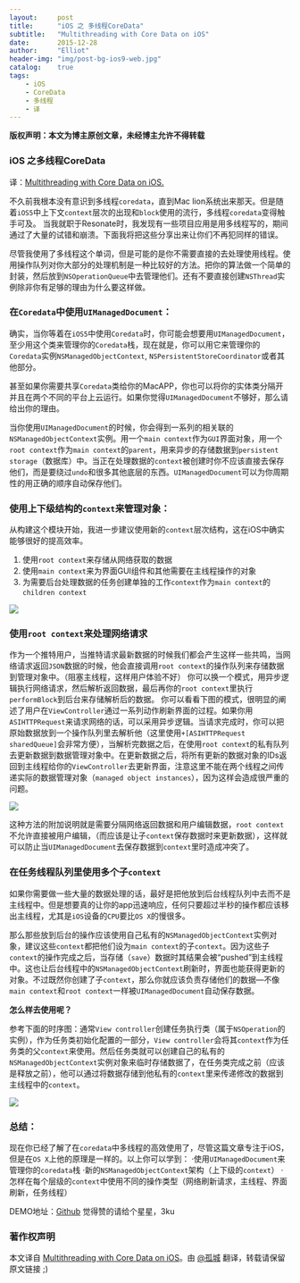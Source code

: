```yaml
---
layout:     post
title:      "iOS 之 多线程CoreData"
subtitle:   "Multithreading with Core Data on iOS"
date:       2015-12-28
author:     "Elliot"
header-img: "img/post-bg-ios9-web.jpg"
catalog:    true
tags:
    - iOS
    - CoreData
    - 多线程
    - 译
---
```


**版权声明：本文为博主原创文章，未经博主允许不得转载**

### iOS 之多线程CoreData

译：[Multithreading with Core Data on iOS.](http://cutecoder.org/programming/multithreading-core-data-ios/)


不久前我根本没有意识到多线程`coredata`，直到Mac lion系统出来那天。但是随着`iOS5`中上下文`context`层次的出现和`block`使用的流行，多线程`coredata`变得触手可及。
当我就职于Resonate时，我发现有一些项目应用是用多线程写的，期间通过了大量的试错和崩溃。下面我将把这些分享出来让你们不再犯同样的错误。

尽管我使用了多线程这个单词，但是可能的是你不需要直接的去处理使用线程。使用操作队列对你大部分的处理机制是一种比较好的方法。把你的算法做一个简单的封装，然后放到`NSOperationQueue`中去管理他们。还有不要直接创建`NSThread`实例除非你有足够的理由为什么要这样做。

### 在`Coredata`中使用`UIManagedDocument`：

确实，当你等着在`iOS5`中使用`Coredata`时，你可能会想要用`UIManagedDocument`，至少用这个类来管理你的`Coredata`栈，现在就是，你可以用它来管理你的`Coredata`实例`NSManagedObjectContext`, `NSPersistentStoreCoordinator`或者其他部分。

甚至如果你需要共享`Coredata`类给你的MacAPP，你也可以将你的实体类分隔开并且在两个不同的平台上云运行。如果你觉得`UIManagedDocument`不够好，那么请给出你的理由。

当你使用`UIManagedDocument`的时候，你会得到一系列的相关联的`NSManagedObjectContext`实例。用一个`main context`作为`GUI`界面对象，用一个`root context`作为`main context`的`parent`，用来异步的存储数据到`persistent storage`（数据库）中。当正在处理数据的`context`被创建时你不应该直接去保存他们，而是要绕过`undo`和很多其他底层的东西。`UIManagedDocument`可以为你周期性的用正确的顺序自动保存他们。

### 使用上下级结构的`context`来管理对象：

从构建这个模块开始，我进一步建议使用新的`context`层次结构，这在iOS中确实能够很好的提高效率。
1. 使用`root context`来存储从网络获取的数据
2. 使用`main context`来为界面GUI组件和其他需要在主线程操作的对象
3. 为需要后台处理数据的任务创建单独的工作`context`作为`main context`的`children context`

<img src="https://Elliotsomething.GitHub.io/images/post-CoreData-01.png">

### 使用`root context`来处理网络请求

作为一个推特用户，当推特请求最新数据的时候我们都会产生这样一些共鸣，当网络请求返回`JSON`数据的时候，他会直接调用`root context`的操作队列来存储数据到管理对象中。（阻塞主线程，这样用户体验不好）
你可以换一个模式，用异步逻辑执行网络请求，然后解析返回数据，最后再你的`root context`里执行`performBlock`到后台来存储解析后的数据。
你可以看看下图的模式，很明显的阐述了用户在`ViewController`通过一系列动作刷新界面的过程。如果你用`ASIHTTPRequest`来请求网络的话，可以采用异步逻辑。当请求完成时，你可以把原始数据放到一个操作队列里去解析他（这里使用``+[ASIHTTPRequest sharedQueue]``会非常方便），当解析完数据之后，在使用`root context`的私有队列去更新数据到数据管理对象中。在更新数据之后，将所有更新的数据对象的IDs返回到主线程给你的`ViewController`去更新界面，注意这里不能在两个线程之间传递实际的数据管理对象（`managed object instances`），因为这样会造成很严重的问题。

<img src="https://Elliotsomething.GitHub.io/images/post-CoreData-02.png">

这种方法的附加说明就是需要分隔网络返回数据和用户编辑数据，`root context`不允许直接被用户编辑，（而应该是让子`context`保存数据时来更新数据），这样就可以防止当`UIManagedDocument`去保存数据到`context`里时造成冲突了。

### 在任务线程队列里使用多个子`context`

如果你需要做一些大量的数据处理的话，最好是把他放到后台线程队列中去而不是主线程中。但是想要真的让你的app迅速响应，任何只要超过半秒的操作都应该移出主线程，尤其是`iOS`设备的`CPU`要比`OS X`的慢很多。

那么那些放到后台的操作应该使用自己私有的`NSManagedObjectContext`实例对象，建议这些`context`都把他们设为`main context`的子`context`。因为这些子`context`的操作完成之后，当存储（`save`）数据时其结果会被“pushed”到主线程中。这也让后台线程中的`NSManagedObjectContext`刷新时，界面也能获得更新的对象。不过既然你创建了子`context`，那么你就应该负责存储他们的数据—不像`main context`和`root context`一样被`UIManagedDocument`自动保存数据。

**怎么样去使用呢？**

参考下面的时序图：通常`View controller`创建任务执行类（属于`NSOperation`的实例），作为任务类初始化配置的一部分，`View controller`会将其`context`作为任务类的父`context`来使用。然后任务类就可以创建自己的私有的`NSManagedObjectContext`实例对象来临时存储数据了，在任务类完成之前（应该是释放之前），他可以通过将数据存储到他私有的`context`里来传递修改的数据到主线程中的`context`。

<img src="https://Elliotsomething.GitHub.io/images/post-CoreData-03.png">

### 总结：

现在你已经了解了在`coredata`中多线程的高效使用了，尽管这篇文章专注于iOS，但是在`OS X`上他的原理是一样的。以上你可以学到：
·使用`UIManagedDocument`来管理你的`coredata`栈
·新的`NSManagedObjectContext`架构（上下级的`context`）
·怎样在每个层级的`context`中使用不同的操作类型（网络刷新请求，主线程、界面刷新，任务线程）


DEMO地址：[Github](https://github.com/Elliotsomething/CoredataDemo/tree/master) 觉得赞的请给个星星，3ku

### 著作权声明

本文译自 [Multithreading with Core Data on iOS](http://cutecoder.org/programming/multithreading-core-data-ios/)。由 [@孤城](https://www.zhihu.com/people/Elliotsomething) 翻译，转载请保留原文链接 ;)
